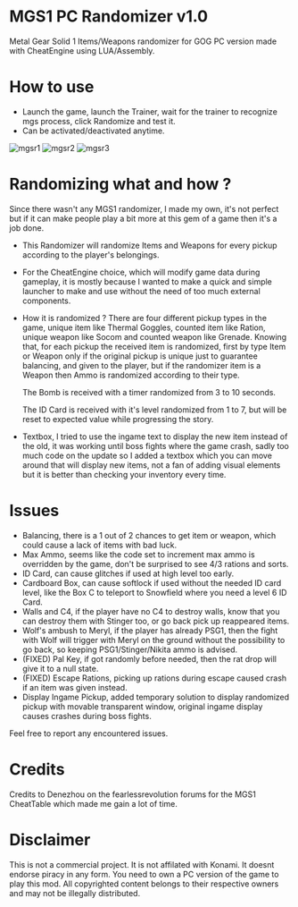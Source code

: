 # MGS1 PC Randomizer v1.0
Metal Gear Solid 1 Items/Weapons randomizer for GOG PC version made with CheatEngine using LUA/Assembly.

# How to use
- Launch the game, launch the Trainer, wait for the trainer to recognize mgs process, click Randomize and test it.
- Can be activated/deactivated anytime.

![mgsr1](https://user-images.githubusercontent.com/110473739/200180648-4c2b8633-8f7b-48a2-81da-f4322025265c.gif)
![mgsr2](https://user-images.githubusercontent.com/110473739/200182692-f0dfad0f-b495-404f-a05a-645a73f4fdd7.gif)
![mgsr3](https://user-images.githubusercontent.com/110473739/200182695-faac1141-7db9-4afc-8ffb-4af3d2e306ff.gif)

# Randomizing what and how ?
Since there wasn't any MGS1 randomizer, I made my own, it's not perfect but if it can make people play a bit more at this gem of a game then it's a job done.
- This Randomizer will randomize Items and Weapons for every pickup according to the player's belongings.
- For the CheatEngine choice, which will modify game data during gameplay, 
  it is mostly because I wanted to make a quick and simple launcher to make and use without the need of too much external components.
- How it is randomized ? 
  There are four different pickup types in the game, unique item like Thermal Goggles, counted item like Ration, unique weapon like Socom and counted weapon like       Grenade.
  Knowing that, for each pickup the received item is randomized, first by type Item or Weapon only if the original pickup is unique just to guarantee balancing,
  and given to the player, but if the randomizer item is a Weapon then Ammo is randomized according to their type.
  
  The Bomb is received with a timer randomized from 3 to 10 seconds.
  
  The ID Card is received with it's level randomized from 1 to 7, but will be reset to expected value while progressing the story. 
- Textbox,
  I tried to use the ingame text to display the new item instead of the old, it was working until boss fights where the game crash,
  sadly too much code on the update so I added a textbox which you can move around that will display new items, 
  not a fan of adding visual elements but it is better than checking your inventory every time.
  
# Issues
- Balancing, 
  there is a 1 out of 2 chances to get item or weapon, which could cause a lack of items with bad luck.
- Max Ammo,
  seems like the code set to increment max ammo is overridden by the game, don't be surprised to see 4/3 rations and sorts.
- ID Card,
  can cause glitches if used at high level too early.
- Cardboard Box,
  can cause softlock if used without the needed ID card level, like the Box C to teleport to Snowfield where you need a level 6 ID Card.
- Walls and C4,
  if the player have no C4 to destroy walls, know that you can destroy them with Stinger too, or go back pick up reappeared items.
- Wolf's ambush to Meryl,
  if the player has already PSG1, then the fight with Wolf will trigger with Meryl on the ground without the possibility to go back,
  so keeping PSG1/Stinger/Nikita ammo is advised.
- (FIXED) Pal Key,
  if got randomly before needed, then the rat drop will give it to a null state.
- (FIXED) Escape Rations,
  picking up rations during escape caused crash if an item was given instead.
- Display Ingame Pickup,
  added temporary solution to display randomized pickup with movable transparent window, original ingame display causes crashes
  during boss fights.

Feel free to report any encountered issues.

# Credits
Credits to Denezhou on the fearlessrevolution forums for the MGS1 CheatTable which made me gain a lot of time.

# Disclaimer
This is not a commercial project. It is not affilated with Konami. It doesnt endorse piracy in any form. You need to own a PC version of the game to play this mod. All copyrighted content belongs to their respective owners and may not be illegally distributed.
